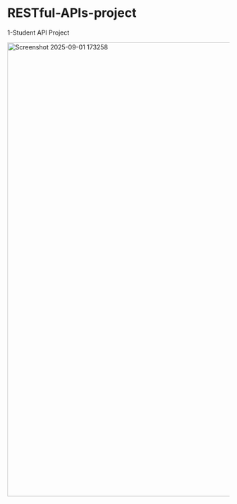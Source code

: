 # RESTful-APIs-project
1-Student API Project


<img width="1900" height="1029" alt="Screenshot 2025-09-01 173258" src="https://github.com/user-attachments/assets/742339bd-6111-41f7-8875-39446bca5a75" />
